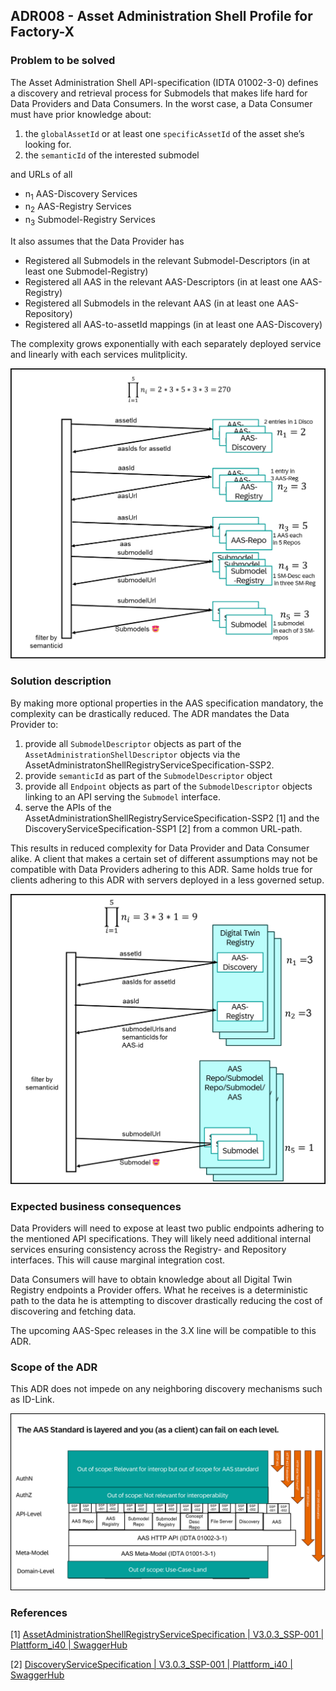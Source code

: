## ADR008 - Asset Administration Shell Profile for Factory-X

### Problem to be solved

The Asset Administration Shell API-specification (IDTA 01002-3-0) defines a discovery and retrieval process for
Submodels that makes life hard for Data Providers and Data Consumers. In the worst case, a Data Consumer must have prior
knowledge about:

1. the `globalAssetId` or at least one `specificAssetId` of the asset she’s looking for.
2. the `semanticId` of the interested submodel

and URLs of all

- n<sub>1</sub> AAS-Discovery Services
- n<sub>2</sub> AAS-Registry Services
- n<sub>3</sub> Submodel-Registry Services

It also assumes that the Data Provider has
- Registered all Submodels in the relevant Submodel-Descriptors (in at least one Submodel-Registry)
- Registered all AAS in the relevant AAS-Descriptors (in at least one AAS-Registry)
- Registered all Submodels in the relevant AAS (in at least one AAS-Repository)
- Registered all AAS-to-assetId mappings (in at least one AAS-Discovery)

The complexity grows exponentially with each separately deployed service and linearly with each services mulitplicity.

![aas-status-quo.png](resources/aas-status-quo.png)

### Solution description

By making more optional properties in the AAS specification mandatory, the complexity can be drastically reduced. The
ADR mandates the Data Provider to:

1. provide all `SubmodelDescriptor` objects as part of the `AssetAdministrationShellDescriptor` objects via the
AssetAdministratonShellRegistryServiceSpecification-SSP2.
2. provide `semanticId` as part of the `SubmodelDescriptor` object
3. provide all `Endpoint` objects as part of the `SubmodelDescriptor` objects linking to an API serving the 
`Submodel` interface.
4. serve the APIs of the AssetAdministrationShellRegistryServiceSpecification-SSP2 [1] and the
DiscoveryServiceSpecification-SSP1 [2] from a common URL-path.

This results in reduced complexity for Data Provider and Data Consumer alike. A client that makes a certain set of
different assumptions may not be compatible with Data Providers adhering to this ADR. Same holds true for clients
adhering to this ADR with servers deployed in a less governed setup.

![aas-target.png](resources/aas-target.png)

### Expected business consequences

Data Providers will need to expose at least two public endpoints adhering to the mentioned API specifications. They will
likely need additional internal services ensuring consistency across the Registry- and Repository interfaces. This will
cause marginal integration cost.

Data Consumers will have to obtain knowledge about all Digital Twin Registry endpoints a Provider offers. What he
receives is a deterministic path to the data he is attempting to discover drastically reducing the cost of discovering
and fetching data.

The upcoming AAS-Spec releases in the 3.X line will be compatible to this ADR.

### Scope of the ADR

This ADR does not impede on any neighboring discovery mechanisms such as ID-Link.

![aas-layering.png](resources/aas-layering.png)

### References

[1] [AssetAdministrationShellRegistryServiceSpecification | V3.0.3_SSP-001 | Plattform_i40 | SwaggerHub](https://app.swaggerhub.com/apis/Plattform_i40/AssetAdministrationShellRegistryServiceSpecification/V3.0.3_SSP-001)

[2] [DiscoveryServiceSpecification | V3.0.3_SSP-001 | Plattform_i40 | SwaggerHub](https://app.swaggerhub.com/apis/Plattform_i40/DiscoveryServiceSpecification/V3.0.3_SSP-001)
